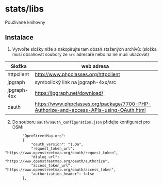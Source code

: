 # stats/libs

Používané knihovny

## Instalace

1) Vytvořte složky níže a nakopírujte tam obsah stažených archívů:
(složka musí obsahovat soubory ze `src` adresáře nebo na ně musí ukazovat)

|Složka      | web adresa                                                                           |
|------------|--------------------------------------------------------------------------------------|
|httpclient  |http://www.phpclasses.org/httpclient                                                  |
|jpgraph     |symbolický link na jpgraph-4xx/src                                                    |
|jpgraph-4xx |https://jpgraph.net/download/                                                         |
|oauth       |https://www.phpclasses.org/package/7700-PHP-Authorize-and-access-APIs-using-OAuth.html|




2) Do souboru `oauth/oauth_configuration.json` přidejte konfiguraci pro OSM:

```
		"OpenStreetMap.org":
		{
			"oauth_version": "1.0a",
			"request_token_url": "https://www.openstreetmap.org/oauth/request_token",
			"dialog_url": "https://www.openstreetmap.org/oauth/authorize",
			"access_token_url": "https://www.openstreetmap.org/oauth/access_token",
			"authorization_header": false
		},

```
